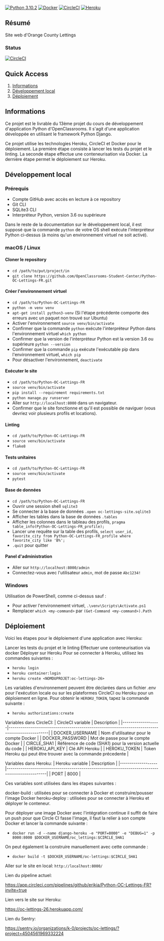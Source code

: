 [![Python 3.10.2](https://img.shields.io/badge/python-3.10.2-blue.svg)](https://www.python.org/downloads/release/python-310/)
[![Docker](https://img.shields.io/badge/Docker-powered-blue.svg)](https://www.docker.com/)
[![CircleCI](https://img.shields.io/badge/CircleCI-built-brightgreen.svg)](https://circleci.com/)
[![Heroku](https://img.shields.io/badge/Heroku-deployed-purple.svg)](https://heroku.com/)


## Résumé

Site web d'Orange County Lettings

### Status

[![CircleCI](https://circleci.com/gh/erikia/Python-OC-Lettings-FR/tree/master.svg?style=svg)](https://circleci.com/gh/erikia/Python-OC-Lettings-FR/tree/master)

## Quick Access

1. [Informations](#informations)
2. [Développement local](#développement-local)
3. [Déploiement](#déploiement)

## Informations
Ce projet est le livrable du 13ème projet du cours de développement d'application Python d'OpenClassrooms. 
Il s'agit d'une application développée en utilisant le framework Python Django. 

Ce projet utilise les technologies Heroku, CircleCI et Docker pour le déploiement. 
La première étape consiste à lancer les tests du projet et le linting. 
La seconde étape effectue une conteneurisation via Docker. 
La dernière étape permet le déploiement sur Heroku.


## Développement local

### Prérequis

- Compte GitHub avec accès en lecture à ce repository
- Git CLI
- SQLite3 CLI
- Interpréteur Python, version 3.6 ou supérieure

Dans le reste de la documentation sur le développement local, il est supposé que la commande `python` de votre OS shell exécute l'interpréteur Python ci-dessus (à moins qu'un environnement virtuel ne soit activé).

### macOS / Linux

#### Cloner le repository

- `cd /path/to/put/project/in`
- `git clone https://github.com/OpenClassrooms-Student-Center/Python-OC-Lettings-FR.git`

#### Créer l'environnement virtuel

- `cd /path/to/Python-OC-Lettings-FR`
- `python -m venv venv`
- `apt-get install python3-venv` (Si l'étape précédente comporte des erreurs avec un paquet non trouvé sur Ubuntu)
- Activer l'environnement `source venv/bin/activate`
- Confirmer que la commande `python` exécute l'interpréteur Python dans l'environnement virtuel
`which python`
- Confirmer que la version de l'interpréteur Python est la version 3.6 ou supérieure `python --version`
- Confirmer que la commande `pip` exécute l'exécutable pip dans l'environnement virtuel, `which pip`
- Pour désactiver l'environnement, `deactivate`

#### Exécuter le site

- `cd /path/to/Python-OC-Lettings-FR`
- `source venv/bin/activate`
- `pip install --requirement requirements.txt`
- `python manage.py runserver`
- Aller sur `http://localhost:8000` dans un navigateur.
- Confirmer que le site fonctionne et qu'il est possible de naviguer (vous devriez voir plusieurs profils et locations).

#### Linting

- `cd /path/to/Python-OC-Lettings-FR`
- `source venv/bin/activate`
- `flake8`

#### Tests unitaires

- `cd /path/to/Python-OC-Lettings-FR`
- `source venv/bin/activate`
- `pytest`

#### Base de données

- `cd /path/to/Python-OC-Lettings-FR`
- Ouvrir une session shell `sqlite3`
- Se connecter à la base de données `.open oc-lettings-site.sqlite3`
- Afficher les tables dans la base de données `.tables`
- Afficher les colonnes dans le tableau des profils, `pragma table_info(Python-OC-Lettings-FR_profile);`
- Lancer une requête sur la table des profils, `select user_id, favorite_city from
  Python-OC-Lettings-FR_profile where favorite_city like 'B%';`
- `.quit` pour quitter

#### Panel d'administration

- Aller sur `http://localhost:8000/admin`
- Connectez-vous avec l'utilisateur `admin`, mot de passe `Abc1234!`

### Windows

Utilisation de PowerShell, comme ci-dessus sauf :

- Pour activer l'environnement virtuel, `.\venv\Scripts\Activate.ps1` 
- Remplacer `which <my-command>` par `(Get-Command <my-command>).Path`

## Déploiement
Voici les étapes pour le déploiement d'une application avec Heroku:

Lancer les tests du projet et le linting
Effectuer une conteneurisation via docker
Déployer sur Heroku
Pour se connecter à Heroku, utilisez les commandes suivantes :

- `heroku login`
- `heroku container:login`
- `heroku create <NOMDUPROJET:oc-lettings-26>`

Les variables d'environnement peuvent être déclarées dans un fichier .env pour l'exécution locale ou sur les plateformes CircleCI ou Heroku pour un déploiement en ligne. Pour obtenir le `HEROKU_TOKEN`, tapez la commande suivante :

- `heroku authorizations:create`

Variables dans CircleCI:
| CircleCI variable | Description                                                                                      |
|-------------------|--------------------------------------------------------------------------------------------------|
| DOCKER_USERNAME   | Nom d'utilisateur pour le compte Docker                                                          |
| DOCKER_PASSWORD   | Mot de passe pour le compte Docker                                                               |
| CIRCLE_SHA1       | Référence de code (SHA1) pour la version actuelle du code                                        |
| HEROKU_API_KEY    | Clé API Heroku                                                                                   |
| HEROKU_TOKEN      | Token Heroku qui peut être trouver avec la commande précedente                                   |

Variables dans Heroku:
| Heroku variable   | Description                                                                                      |
|-------------------|--------------------------------------------------------------------------------------------------|
| PORT              | 8000                                                                                             |

Ces variables sont utilisées dans les étapes suivantes :

docker-build : utilisées pour se connecter à Docker et construire/pousser l'image Docker
heroku-deploy : utilisées pour se connecter à Heroku et déployer le conteneur.

Pour déployer une image Docker avec l'intégration continue il suffit de faire un push pour que Circle CI fasse l'image, il faut la relier à son compte Docker et lancer la commande suivante :

- `docker run -d --name django-heroku -e "PORT=8000" -e "DEBUG=1" -p 8000:8000 $DOCKER_USERNAME/oc_lettings:$CIRCLE_SHA1`

On peut également la construire manuellement avec cette commande : 

- `docker build -t $DOCKER_USERNAME/oc-lettings:$CIRCLE_SHA1`

Aller sur le site en local:  `http://localhost:8000/`

Lien du pipeline actuel:

https://app.circleci.com/pipelines/github/erikia/Python-OC-Lettings-FR?invite=true

Lien vers le site sur Heroku:

https://oc-lettings-26.herokuapp.com/

Lien du Sentry:

https://sentry.io/organizations/k-0/projects/oc-lettings/?project=4504561969332224

